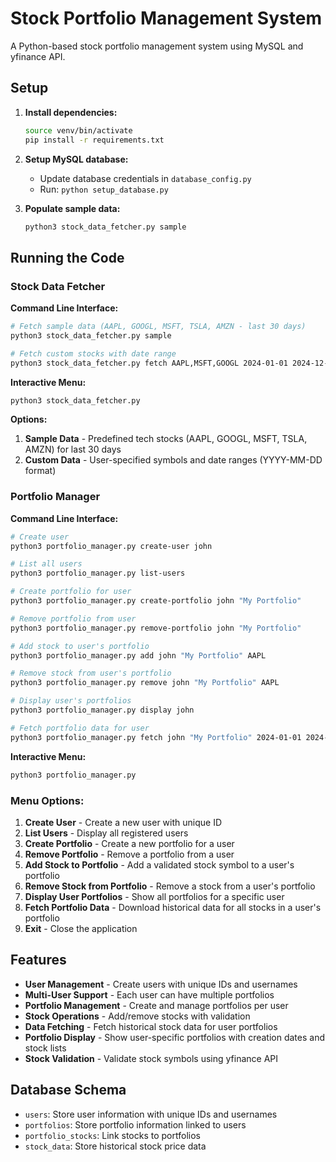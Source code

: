 # Stock Portfolio Management System

A Python-based stock portfolio management system using MySQL and yfinance API.

## Setup

1. **Install dependencies:**
   ```bash
   source venv/bin/activate
   pip install -r requirements.txt
   ```

2. **Setup MySQL database:**
   - Update database credentials in `database_config.py`
   - Run: `python setup_database.py`

3. **Populate sample data:**
   ```bash
   python3 stock_data_fetcher.py sample
   ```

## Running the Code

### Stock Data Fetcher

**Command Line Interface:**
```bash
# Fetch sample data (AAPL, GOOGL, MSFT, TSLA, AMZN - last 30 days)
python3 stock_data_fetcher.py sample

# Fetch custom stocks with date range
python3 stock_data_fetcher.py fetch AAPL,MSFT,GOOGL 2024-01-01 2024-12-01
```

**Interactive Menu:**
```bash
python3 stock_data_fetcher.py
```

**Options:**
1. **Sample Data** - Predefined tech stocks (AAPL, GOOGL, MSFT, TSLA, AMZN) for last 30 days
2. **Custom Data** - User-specified symbols and date ranges (YYYY-MM-DD format)

### Portfolio Manager

**Command Line Interface:**
```bash
# Create user
python3 portfolio_manager.py create-user john

# List all users
python3 portfolio_manager.py list-users

# Create portfolio for user
python3 portfolio_manager.py create-portfolio john "My Portfolio"

# Remove portfolio from user
python3 portfolio_manager.py remove-portfolio john "My Portfolio"

# Add stock to user's portfolio
python3 portfolio_manager.py add john "My Portfolio" AAPL

# Remove stock from user's portfolio
python3 portfolio_manager.py remove john "My Portfolio" AAPL

# Display user's portfolios
python3 portfolio_manager.py display john

# Fetch portfolio data for user
python3 portfolio_manager.py fetch john "My Portfolio" 2024-01-01 2024-12-31
```

**Interactive Menu:**
```bash
python3 portfolio_manager.py
```

### Menu Options:
1. **Create User** - Create a new user with unique ID
2. **List Users** - Display all registered users
3. **Create Portfolio** - Create a new portfolio for a user
4. **Remove Portfolio** - Remove a portfolio from a user
5. **Add Stock to Portfolio** - Add a validated stock symbol to a user's portfolio
6. **Remove Stock from Portfolio** - Remove a stock from a user's portfolio
7. **Display User Portfolios** - Show all portfolios for a specific user
8. **Fetch Portfolio Data** - Download historical data for all stocks in a user's portfolio
9. **Exit** - Close the application

## Features

- **User Management** - Create users with unique IDs and usernames
- **Multi-User Support** - Each user can have multiple portfolios
- **Portfolio Management** - Create and manage portfolios per user
- **Stock Operations** - Add/remove stocks with validation
- **Data Fetching** - Fetch historical stock data for user portfolios
- **Portfolio Display** - Show user-specific portfolios with creation dates and stock lists
- **Stock Validation** - Validate stock symbols using yfinance API

## Database Schema

- `users`: Store user information with unique IDs and usernames
- `portfolios`: Store portfolio information linked to users
- `portfolio_stocks`: Link stocks to portfolios
- `stock_data`: Store historical stock price data
